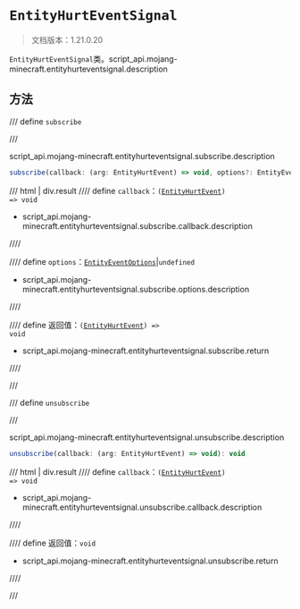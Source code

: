 # `EntityHurtEventSignal`

> 文档版本：1.21.0.20

`EntityHurtEventSignal`类。script_api.mojang-minecraft.entityhurteventsignal.description

## 方法

/// define
`subscribe`


///

script_api.mojang-minecraft.entityhurteventsignal.subscribe.description

```js
subscribe(callback: (arg: EntityHurtEvent) => void, options?: EntityEventOptions): (arg: EntityHurtEvent) => void
```

/// html | div.result
//// define
`callback`：<code>(<a href="../entityhurtevent/">EntityHurtEvent</a>) =&gt; void</code>

- script_api.mojang-minecraft.entityhurteventsignal.subscribe.callback.description


////

//// define
`options`：[`EntityEventOptions`](./entityeventoptions.md)|`undefined`

- script_api.mojang-minecraft.entityhurteventsignal.subscribe.options.description


////

//// define
返回值：<code>(<a href="../entityhurtevent/">EntityHurtEvent</a>) =&gt; void</code>

- script_api.mojang-minecraft.entityhurteventsignal.subscribe.return


////

///


/// define
`unsubscribe`


///

script_api.mojang-minecraft.entityhurteventsignal.unsubscribe.description

```js
unsubscribe(callback: (arg: EntityHurtEvent) => void): void
```

/// html | div.result
//// define
`callback`：<code>(<a href="../entityhurtevent/">EntityHurtEvent</a>) =&gt; void</code>

- script_api.mojang-minecraft.entityhurteventsignal.unsubscribe.callback.description


////

//// define
返回值：`void`

- script_api.mojang-minecraft.entityhurteventsignal.unsubscribe.return


////

///

